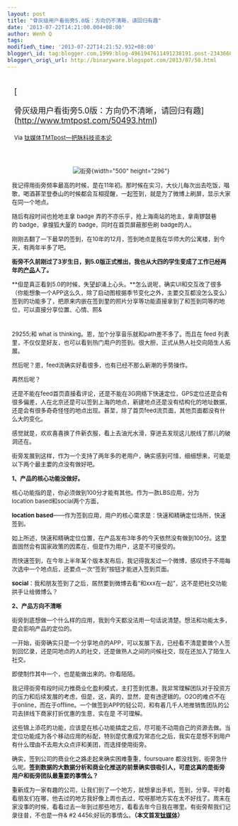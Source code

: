 ```yaml
--- 
layout: post 
title: "骨灰级用户看街旁5.0版：方向仍不清晰，请回归有趣" 
date: '2013-07-22T14:21:00.004+08:00' 
author: Wenh Q
tags:
modified\_time: '2013-07-22T14:21:52.932+08:00' 
blogger\_id: tag:blogger.com,1999:blog-4961947611491238191.post-234366059149098739
blogger\_orig\_url: http://binaryware.blogspot.com/2013/07/50.html
---
```

<div style="margin: 10px; padding: 5px;">

<div style="font-size: 18px;">

[

骨灰级用户看街旁5.0版：方向仍不清晰，请回归有趣](http://www.tmtpost.com/50493.html)

</div>

<div style="font-size: 13px;">

Via [钛媒体TMTpost—把脉科技资本论](http://www.tmtpost.com/)

</div>

</div>

<div style="font-size: 13px; padding: 15px 0 10px 10px;">

<div style="text-align: center;">

![街旁](http://www.tmtpost.com/wp-content/uploads/2013/07/137441861418-560x301.jpg "街旁"){width="500"
height="296"}

</div>

我记得用街旁频率最高的时候，是在11年初。那时候在实习，大伙儿每次出去吃饭，唱歌，喝酒甚至登泰山的时候都会互相提醒，一起签到，就是为了微博上刷屏，显示大家在同一个地点。

随后有段时间也抢地主拿 badge 弄的不亦乐乎，抢上海南站的地主，拿南锣鼓巷的 badge，拿搜狐大厦的 badge，同时在首页屏蔽那些刷 badge的人。

刚刚去翻了一下最早的签到，在10年的12月，签到地点是我在华师大的公寓楼，到今天，有两年半多了吧。

**街旁不久前刚过了3岁生日，到5.0版正式推出，我也从大四的学生变成了工作已经两年的[产品](http://www.tmtpost.com/tag/%E4%BA%A7%E5%93%81 "查看 产品 中的全部文章")人了。**

**但是真正看到5.0的时候，失望却涌上心头。**怎么说呢，确实UI和交互改了很多（你能想象一个APP这么久，除了启动图根据季节变化之外，主要交互都没怎么变么）签到的功能多了，把原来内嵌在签到里的照片分享等功能直接拿到了和签到同等的地位，可以直接分享位置、心情、照&
#
29255;和 what is thinking。恩，加个分享音乐就和path差不多了。而且在 feed 列表里，不仅仅是好友，也可以看到热门用户的签到。很大胆，正式从熟人社交向陌生人拓展。

然后呢？恩，feed流确实好看很多，也有已经不那么新潮的手势操作。

再然后呢？

还是不能在feed首页直接看评论，还是不能在3G网络下快速定位，GPS定位还是会有很多偏差，人在北京还是可以签到上海的地点，新建地点还是没有结构化的地址数据，还是会有很多奇奇怪怪的地点出现。甚至，除了首页feed流页面，其他页面都没有什么大的变化。

感觉就是，欢欢喜喜换了件新衣服，看上去油光水滑，穿进去发现这儿脱线了那儿的破洞还在。

街旁发展到这样，作为一个支持了两年多的老用户，确实感到可惜，细细想来，可能是以下两个最主要的点没有做好吧。

**1、产品的核心功能没做好。**

核心功能指的是，你必须做到100分才能有其他。作为一款LBS应用，分为location based和social两个方面，

**location
based**——作为签到应用，用户的核心需求是：快速和精确定位场所，快速签到。

如上所述，快速和精确定位位置，在产品发布3年多的今天依然没有做到100分。这里面固然会有国家政策的因素在，但是作为用户，这是不可接受的。

而快速签到，在今年上半年某个版本发布后，我记得我发过一个微博，感叹终于不用每次选中一个地点后，还要点一次“签到”按钮才能进入签到页面。

**social**：我和朋友签到了之后，居然要到微博去看“和xxx在一起”，这不是把社交功能拱手让给微博么？

**2、产品方向不清晰**

街旁到底想做一个什么样的应用，我到今天都没法用一句话说清楚。想法和功能太多，是会影响产品的定位的。

一开始，街旁确实只是一个分享地点的APP，可以发展下去，已经看不清是要做个人签到回忆录，还是同地点的人的社交，还是做熟人之间的问候社交，现在还加入了陌生人社交。

即使制作其中一个，也是能做出来的。你看陌陌。

我记得街旁有段时间力推商业化盈利模式，主打签到优惠。我非常理解团队对于投资方的压力和后续发展的考虑，但是，这，真的，显然，是有违逻辑的。O2O的难点不在于online，而在于offline。一个做签到APP的轻公司，和有着几千人地推销售团队的公司去拼线下商家打折优惠的生意，实在是
不可理解。

这些锦上添花的功能，应该是在核心功能搞定之后，尽可能不动用自己的资源去做。当定位功能成为各个移动应用的标配，特别是优惠成为常态化之后，我实在是想不到用户有什么理由不去用大众点评和美团，而选择使用街旁。

确实，签到公司的商业化之路走起来确实困难重重，foursquare 都没找到，街旁急什么呢。**签到数据的大数据分析和商业化推送的前景确实很吸引人，可是这真的是街旁用户和街旁团队最重要的事情么？**

重新成为一家有趣的公司，让我们到了一个地方，就想拿出手机，签到，分享。平时看看朋友们在哪，他去过的地方我好像上周也去过，哎呀那地方实在太不好找了。周末在家没事的时候，看看过去一年到过那些地方，看看去年今日我在哪里。有街旁帮我们记录往昔，不也是一件&
#2
4456;好玩的事情么。**（本文首发[钛媒体](http://www.tmtpost.com/ "钛媒体")）**

</div>
